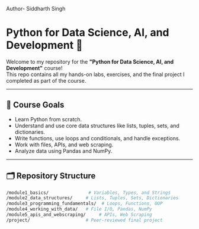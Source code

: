 Author- Siddharth Singh

# Python for Data Science, AI, and Development 🌱

Welcome to my repository for the **"Python for Data Science, AI, and Development"** course!  
This repo contains all my hands-on labs, exercises, and the final project I completed as part of the course.

---

## 📌 Course Goals

- Learn Python from scratch.
- Understand and use core data structures like lists, tuples, sets, and dictionaries.
- Write functions, use loops and conditionals, and handle exceptions.
- Work with files, APIs, and web scraping.
- Analyze data using Pandas and NumPy.

---

## 🗂️ Repository Structure

```bash
/module1_basics/               # Variables, Types, and Strings
/module2_data_structures/     # Lists, Tuples, Sets, Dictionaries
/module3_programming_fundamentals/  # Loops, Functions, OOP
/module4_working_with_data/   # File I/O, Pandas, NumPy
/module5_apis_and_webscraping/     # APIs, Web Scraping
/project/                     # Peer-reviewed final project
